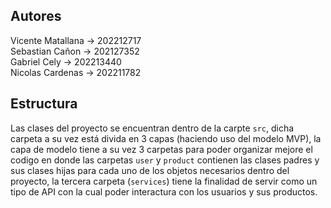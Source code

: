 ## Autores
Vicente Matallana -> 202212717  
Sebastian Cañon -> 202127352  
Gabriel Cely -> 202213440  
Nicolas Cardenas -> 202211782  

## Estructura
Las clases del proyecto se encuentran dentro de la carpte `src`, dicha carpeta a su vez está divida en 3 capas (haciendo uso del modelo MVP), la capa de modelo tiene a su vez 3 carpetas para poder organizar mejore el codigo en donde las carpetas `user` y `product` contienen las clases padres y sus clases hijas para cada uno de los objetos necesarios dentro del proyecto, la tercera carpeta (`services`) tiene la finalidad de servir como un tipo de API con la cual poder interactura con los usuarios y sus productos.
